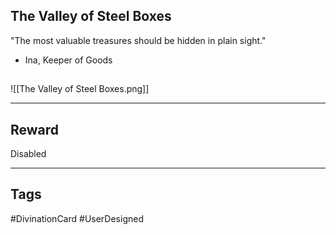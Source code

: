 ## The Valley of Steel Boxes
"The most valuable treasures should be hidden in plain sight." 
- Ina, Keeper of Goods
## 
![[The Valley of Steel Boxes.png]]

---
## Reward
Disabled

---
## Tags
#DivinationCard
#UserDesigned